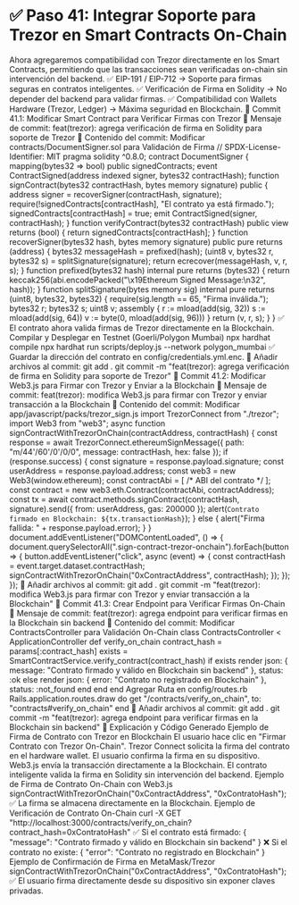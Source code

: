 # ✅ Paso 41: Integrar Soporte para Trezor en Smart Contracts On-Chain

Ahora agregaremos compatibilidad con Trezor directamente en los Smart Contracts, permitiendo que las transacciones sean verificadas on-chain sin intervención del backend.
✅ EIP-191 / EIP-712 → Soporte para firmas seguras en contratos inteligentes.
✅ Verificación de Firma en Solidity → No depender del backend para validar firmas.
✅ Compatibilidad con Wallets Hardware (Trezor, Ledger) → Máxima seguridad en Blockchain.
📌 Commit 41.1: Modificar Smart Contract para Verificar Firmas con Trezor
🔹 Mensaje de commit:
feat(trezor): agrega verificación de firma en Solidity para soporte de Trezor
🔹 Contenido del commit:
Modificar contracts/DocumentSigner.sol para Validación de Firma
// SPDX-License-Identifier: MIT
pragma solidity ^0.8.0;
contract DocumentSigner {
    mapping(bytes32 => bool) public signedContracts;
    event ContractSigned(address indexed signer, bytes32 contractHash);
    function signContract(bytes32 contractHash, bytes memory signature) public {
        address signer = recoverSigner(contractHash, signature);
        require(!signedContracts[contractHash], "El contrato ya está firmado.");
        signedContracts[contractHash] = true;
        emit ContractSigned(signer, contractHash);
    }
    function verifyContract(bytes32 contractHash) public view returns (bool) {
        return signedContracts[contractHash];
    }
    function recoverSigner(bytes32 hash, bytes memory signature) public pure returns (address) {
        bytes32 messageHash = prefixed(hash);
        (uint8 v, bytes32 r, bytes32 s) = splitSignature(signature);
        return ecrecover(messageHash, v, r, s);
    }
    function prefixed(bytes32 hash) internal pure returns (bytes32) {
        return keccak256(abi.encodePacked("\x19Ethereum Signed Message:\n32", hash));
    }
    function splitSignature(bytes memory sig) internal pure returns (uint8, bytes32, bytes32) {
        require(sig.length == 65, "Firma inválida.");
        bytes32 r;
        bytes32 s;
        uint8 v;
        assembly {
            r := mload(add(sig, 32))
            s := mload(add(sig, 64))
            v := byte(0, mload(add(sig, 96)))
        }
        return (v, r, s);
    }
}
✅ El contrato ahora valida firmas de Trezor directamente en la Blockchain.
Compilar y Desplegar en Testnet (Goerli/Polygon Mumbai)
npx hardhat compile
npx hardhat run scripts/deploy.js --network polygon_mumbai
✅ Guardar la dirección del contrato en config/credentials.yml.enc.
🔹 Añadir archivos al commit:
git add .
git commit -m "feat(trezor): agrega verificación de firma en Solidity para soporte de Trezor"
📌 Commit 41.2: Modificar Web3.js para Firmar con Trezor y Enviar a la Blockchain
🔹 Mensaje de commit:
feat(trezor): modifica Web3.js para firmar con Trezor y enviar transacción a la Blockchain
🔹 Contenido del commit:
Modificar app/javascript/packs/trezor_sign.js
import TrezorConnect from "./trezor";
import Web3 from "web3";
async function signContractWithTrezorOnChain(contractAddress, contractHash) {
  const response = await TrezorConnect.ethereumSignMessage({
    path: "m/44'/60'/0'/0/0",
    message: contractHash,
    hex: false
  });
  if (response.success) {
    const signature = response.payload.signature;
    const userAddress = response.payload.address;
    const web3 = new Web3(window.ethereum);
    const contractAbi = [ /* ABI del contrato */ ];
    const contract = new web3.eth.Contract(contractAbi, contractAddress);
    const tx = await contract.methods.signContract(contractHash, signature).send({
      from: userAddress,
      gas: 200000
    });
    alert(`Contrato firmado en Blockchain: ${tx.transactionHash}`);
  } else {
    alert("Firma fallida: " + response.payload.error);
  }
}
document.addEventListener("DOMContentLoaded", () => {
  document.querySelectorAll(".sign-contract-trezor-onchain").forEach(button => {
    button.addEventListener("click", async (event) => {
      const contractHash = event.target.dataset.contractHash;
      signContractWithTrezorOnChain("0xContractAddress", contractHash);
    });
  });
});
🔹 Añadir archivos al commit:
git add .
git commit -m "feat(trezor): modifica Web3.js para firmar con Trezor y enviar transacción a la Blockchain"
📌 Commit 41.3: Crear Endpoint para Verificar Firmas On-Chain
🔹 Mensaje de commit:
feat(trezor): agrega endpoint para verificar firmas en la Blockchain sin backend
🔹 Contenido del commit:
Modificar ContractsController para Validación On-Chain
class ContractsController < ApplicationController
  def verify_on_chain
    contract_hash = params[:contract_hash]
    exists = SmartContractService.verify_contract(contract_hash)
    if exists
      render json: { message: "Contrato firmado y válido en Blockchain sin backend" }, status: :ok
    else
      render json: { error: "Contrato no registrado en Blockchain" }, status: :not_found
    end
  end
end
Agregar Ruta en config/routes.rb
Rails.application.routes.draw do
  get "/contracts/verify_on_chain", to: "contracts#verify_on_chain"
end
🔹 Añadir archivos al commit:
git add .
git commit -m "feat(trezor): agrega endpoint para verificar firmas en la Blockchain sin backend"
📝 Explicación y Código Generado
Ejemplo de Firma de Contrato con Trezor en Blockchain
    El usuario hace clic en "Firmar Contrato con Trezor On-Chain".
    Trezor Connect solicita la firma del contrato en el hardware wallet.
    El usuario confirma la firma en su dispositivo.
    Web3.js envía la transacción directamente a la Blockchain.
    El contrato inteligente valida la firma en Solidity sin intervención del backend.
Ejemplo de Firma de Contrato On-Chain con Web3.js
signContractWithTrezorOnChain("0xContractAddress", "0xContratoHash");
✅ La firma se almacena directamente en la Blockchain.
Ejemplo de Verificación de Contrato On-Chain
curl -X GET "http://localhost:3000/contracts/verify_on_chain?contract_hash=0xContratoHash"
✅ Si el contrato está firmado:
{ "message": "Contrato firmado y válido en Blockchain sin backend" }
❌ Si el contrato no existe:
{ "error": "Contrato no registrado en Blockchain" }
Ejemplo de Confirmación de Firma en MetaMask/Trezor
signContractWithTrezorOnChain("0xContractAddress", "0xContratoHash");
✅ El usuario firma directamente desde su dispositivo sin exponer claves privadas.
